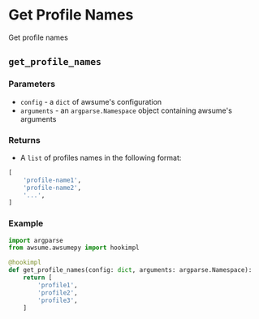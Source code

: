 # Get Profile Names

Get profile names

## `get_profile_names`

### Parameters

- `config` - a `dict` of awsume's configuration
- `arguments` - an `argparse.Namespace` object containing awsume's arguments

### Returns

- A `list` of profiles names in the following format:

```python
[
    'profile-name1',
    'profile-name2',
    '...',
]
```

### Example

```python
import argparse
from awsume.awsumepy import hookimpl

@hookimpl
def get_profile_names(config: dict, arguments: argparse.Namespace):
    return [
        'profile1',
        'profile2',
        'profile3',
    ]
```
